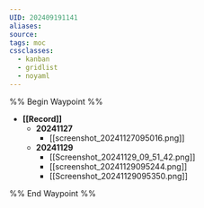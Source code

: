 ```yaml
---
UID: 202409191141
aliases: 
source: 
tags: moc
cssclasses:
  - kanban 
  - gridlist 
  - noyaml
--- 
```


%% Begin Waypoint %%
- **[[Record]]**
	- **20241127**
		- [[screenshot_20241127095016.png]]
	- **20241129**
		- [[Screenshot_20241129_09_51_42.png]]
		- [[screenshot_20241129095244.png]]
		- [[Screenshot_20241129095350.png]]

%% End Waypoint %%
